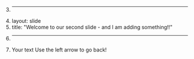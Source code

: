 3.	---
4.	layout: slide
5.	title: "Welcome to our second slide - and I am adding something!!"
6.	---
7.	Your text
Use the left arrow to go back!

